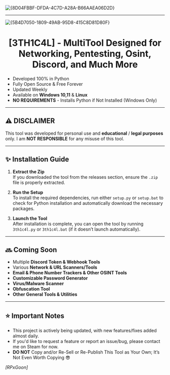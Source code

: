![{8D04FBBF-DFDA-4C7D-A28A-B66AAEA06D2D}](https://github.com/user-attachments/assets/46946c6b-3c36-4aad-a757-b7b943d895e0)

---
![{5B4D7050-1809-49AB-95D8-415C8D81D80F}](https://github.com/user-attachments/assets/89374a34-d1b4-4518-88df-f6a8e160e578)



## <h1 align="center">[3TH1C4L] - MultiTool Designed for Networking, Pentesting, Osint, Discord, and Much More</h1> 

- Developed 100% in Python
- Fully Open Source & Free Forever
- Updated Weekly
- Available on **Windows 10,11** & **Linux**
- **NO REQUIREMENTS** - Installs Python if Not Installed (Windows Only)

---

## ⚠️ **DISCLAIMER**  

This tool was developed for personal use and **educational** / **legal purposes** only.
I am **NOT RESPONSIBLE** for any misuse of this tool.

---

## ✨ **Installation Guide**

1. **Extract the Zip**  
   If you downloaded the tool from the releases section, ensure the `.zip` file is properly extracted.

2. **Run the Setup**  
   To install the required dependencies, run either `setup.py` or `setup.bat` to check for Python installation and automatically download the necessary packages.

3. **Launch the Tool**  
   After installation is complete, you can open the tool by running `3th1c4l.py` or `3th1c4l.bat` (if it doesn’t launch automatically).

---

## 🔜 **Coming Soon**

- Multiple **Discord Token & Webhook Tools**
- Various **Network & URL Scanners/Tools**
- **Email & Phone Number Trackers & Other OSINT Tools**
- **Customizable Password Generator**
- **Virus/Malware Scanner**
- **Obfuscation Tool**
- **Other General Tools & Utilities** 

---

## ⭐ **Important Notes**

- This project is actively being updated, with new features/fixes added almost daily.
- If you'd like to request a feature or report an issue/bug, please contact me on Steam for now.
- **DO NOT** Copy and/or Re-Sell or Re-Publish This Tool as Your Own; It’s Not Even Worth Copying 😎




*[RPxGoon]*
